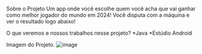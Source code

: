 Sobre o Projeto 
Um app onde você escolhe quem você acha que vai ganhar como melhor jogador do mundo em 2024!
Você disputa com a máquina e ver o resultado logo abaixo!

O que veremos e nossos trabalhos nesse projeto?
*Java
*Estúdio Android

Imagem do Projeto.
![image](https://github.com/Lucio-Gabriel/AppTheBest/assets/129960209/0cb315cf-aaf5-4861-ac96-7b0f34815325)

